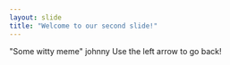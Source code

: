```yaml
---
layout: slide
title: "Welcome to our second slide!"
---
```

"Some witty meme" johnny
Use the left arrow to go back!
